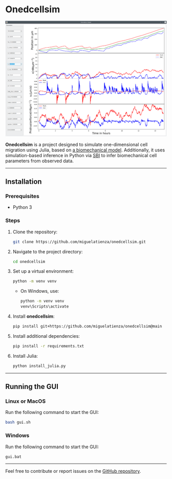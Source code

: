 # Onedcellsim

<img src="https://github.com/miguelatienza/onedcellsim/blob/main/simgui.png" width="700">

**Onedcellsim** is a project designed to simulate one-dimensional cell migration using Julia, based on [a biomechanical model](https://www.biorxiv.org/content/10.1101/2022.08.30.505377v1). Additionally, it uses simulation-based inference in Python via [SBI](https://github.com/mackelab/sbi) to infer biomechanical cell parameters from observed data.

---

## Installation

### Prerequisites
- Python 3

### Steps
1. Clone the repository:
   ```bash
   git clone https://github.com/miguelatienza/onedcellsim.git
   ```
2. Navigate to the project directory:
   ```bash
   cd onedcellsim
   ```
3. Set up a virtual environment:
   ```bash
   python -m venv venv
   ```
   - On Windows, use:
     ```cmd
     python -m venv venv
     venv\Scripts\activate
     ```
4. Install **onedcellsim**:
   ```bash
   pip install git+https://github.com/miguelatienza/onedcellsim@main
   ```
5. Install additional dependencies:
   ```bash
   pip install -r requirements.txt
   ```
6. Install Julia:
   ```bash
   python install_julia.py
   ```

---

## Running the GUI

### Linux or MacOS
Run the following command to start the GUI:
```bash
bash gui.sh
```

### Windows
Run the following command to start the GUI:
```cmd
gui.bat
```

---

Feel free to contribute or report issues on the [GitHub repository](https://github.com/miguelatienza/onedcellsim).







